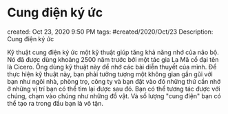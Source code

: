 ---
---

# Cung điện ký ức

created: Oct 23, 2020 9:50 PM
tags: #created/2020/Oct/23
Description: Cung điện ký ức

Kỹ thuật cung điện ký ức một kỹ thuật giúp tăng khả năng nhớ của não bộ. Nó đã được dùng khoảng 2500 năm trước bởi một tác gia La Mã cổ đại tên là Cicero. Ông dùng kỹ thuật này để nhớ các bài diễn thuyết của mình. Để thực hiện kỹ thuật này, bạn phải tưởng tượng một không gian gần gũi với bạn như ngôi nhà, phòng trọ, công ty và bạn đặt vào đó những thứ cần nhớ ở những vị trí bạn có thể tìm lại được sau đó. Bạn có thể tương tác được với chúng, chạm vào chúng như những đồ vật. Và số lượng "cung điện" bạn có thể tạo ra trong đầu bạn là vô tận.